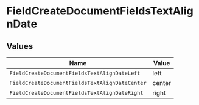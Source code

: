 # FieldCreateDocumentFieldsTextAlignDate


## Values

| Name                                           | Value                                          |
| ---------------------------------------------- | ---------------------------------------------- |
| `FieldCreateDocumentFieldsTextAlignDateLeft`   | left                                           |
| `FieldCreateDocumentFieldsTextAlignDateCenter` | center                                         |
| `FieldCreateDocumentFieldsTextAlignDateRight`  | right                                          |